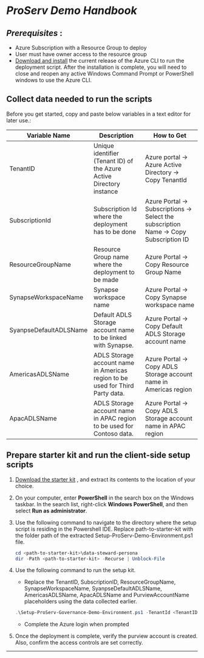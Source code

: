# *ProServ Demo Handbook*


## *Prerequisites* : 
 - Azure Subscription with a Resource Group to deploy
 - User must have owner access to the resource group
 - [Download and install](https://docs.microsoft.com/en-us/cli/azure/install-azure-cli-windows?tabs=azure-cli) the current release of the Azure CLI to run the deployment script. After the installation is complete, you will need to close and reopen any active Windows Command Prompt or PowerShell windows to use the Azure CLI.


## Collect data needed to run the scripts

Before you get started, copy and paste below variables in a text editor for later use.:


| Variable Name		       | Description	             					    | How to Get			      |
|----------------------------- | -------------------------------------------------------------------|------------------------------------------
|TenantID | Unique identifier (Tenant ID) of the Azure Active Directory instance | Azure portal -> Azure Active Directory -> Copy TenantId |
|SubscriptionId | Subscription Id where the deployment has to be done | Azure Portal -> Subscriptions ->  Select the subscription Name -> Copy Subscription ID |
|ResourceGroupName | Resource Group name where the deployment to be made | Azure Portal -> Copy Resource Group Name |
|SynapseWorkspaceName |	Synapse workspace name | Azure Portal -> Copy Synapse workspace name |
|SyanpseDefaultADLSName | Default ADLS Storage account name to be linked with Synapse. | Azure Portal -> Copy Default ADLS Storage account name |
|AmericasADLSName | ADLS Storage account name in Americas region to be used for Third Party data. | Azure Portal -> Copy ADLS Storage account name in Americas region |
|ApacADLSName | ADLS Storage account name in APAC region to be used for Contoso data. | Azure Portal -> Copy ADLS Storage account name in APAC region |

## Prepare starter kit and run the client-side setup scripts

1. [Download the starter kit](https://github.com/charlskv-neu/proserv-cdm-demo/tree/development) , and extract its contents to the location of your choice.

2. On your computer, enter **PowerShell** in the search box on the Windows taskbar. In the search list, right-click **Windows PowerShell**, and then select **Run as administrator**.


3. Use the following command to navigate to the directory where the setup script is residing in the Powershell IDE. Replace path-to-starter-kit with the folder path of the extracted Setup-ProServ-Demo-Environment.ps1 file.

	```powershell
	cd <path-to-starter-kit>\data-steward-persona
	dir -Path <path-to-starter-kit> -Recurse | Unblock-File
	```

4. Use the following command to run the setup kit. 

	- Replace the TenantID, SubscriptionID, ResourceGroupName, SynapseWorkspaceName, SyanpseDefaultADLSName, AmericasADLSName, ApacADLSName and PurviewAccountName placeholders using the data collected earlier.
	
	```powershell
	.\Setup-ProServ-Governance-Demo-Environment.ps1 -TenantId <TenantID> -SubscriptionId <SubscriptionId> -ResourceGroupName <ResourceGroupName> -SynapseWorkspaceName <SynapseWorkspaceName> -SyanpseDefaultADLSName <SyanpseDefaultADLSName> -AmericasADLSName <AmericasADLSName> -ApacADLSName <ApacADLSName> -PurviewAccountName <PurviewAccountName>
	```
	
	- Complete the Azure login when prompted
	
5. Once the deployment is complete, verify the purview account is created. Also, confirm the access controls are set correctly.

***
